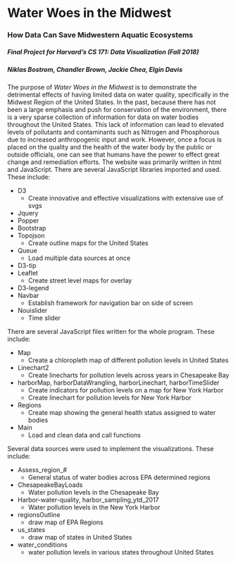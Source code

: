# Water Woes in the Midwest 
### How Data Can Save Midwestern Aquatic Ecosystems
##### Final Project for Harvard’s CS 171: Data Visualization (Fall 2018)
##### Niklas Bostrom, Chandler Brown, Jackie Chea, Elgin Davis

The purpose of *Water Woes in the Midwest* is to demonstrate the detrimental effects of having limited data on water quality, specifically in the Midwest Region of the United States.  In the past, because there has not been a large emphasis and push for conservation of the environment, there is a very sparse collection of information for data on water bodies throughout the United States.  This lack of information can lead to elevated levels of pollutants and contaminants such as Nitrogen and Phosphorous due to increased anthropogenic input and work.  However, once a focus is placed on the quality and the health of the water body by the public or outside officials, one can see that humans have the power to effect great change and remediation efforts.
The website was primarily written in html and JavaScript.  There are several JavaScript libraries imported and used.  These include:
* D3
   * Create innovative and effective visualizations with extensive use of svgs
*	Jquery
*	Popper
*	Bootstrap
* Topojson
   * Create outline maps for the United States
* Queue
   * Load multiple data sources at once
* D3-tip
* Leaflet
   * Create street level maps for overlay
* D3-legend
* Navbar
   * Establish framework for navigation bar on side of screen
* Nouislider
  * Time slider


There are several JavaScript files written for the whole program.  These include:
* Map
   * Create a chloropleth map of different pollution levels in United States
* Linechart2
   * Create linecharts for pollution levels across years in Chesapeake Bay
* harborMap, harborDataWrangling, harborLinechart, harborTimeSlider
   * Create indicators for pollution levels on a map for New York Harbor
   * Create linechart for pollution levels for New York Harbor
* Regions
   * Create map showing the general health status assigned to water bodies
* Main
  * Load and clean data and call functions

Several data sources were used to implement the visualizations.  These include:
* Assess_region_#
   * General status of water bodies across EPA determined regions
* ChesapeakeBayLoads
   * Water pollution levels in the Chesapeake Bay
* Harbor-water-quality, harbor_sampling_ytd_2017
   * Water pollution levels in the New York Harbor
* regionsOutline
   * draw map of EPA Regions
* us_states
   * draw map of states in United States
* water_conditions
   * water pollution levels in various states throughout United States